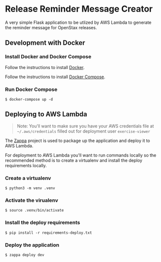 # Release Reminder Message Creator

A very simple Flask application to be utlized by AWS Lambda to generate the reminder message for OpenStax releases.

## Development with Docker

### Install Docker and Docker Compose

Follow the instructions to install [Docker](https://docs.docker.com/install/).

Follow the instructions to install [Docker Compose](https://docs.docker.com/compose/install/).

### Run Docker Compose

    $ docker-compose up -d

## Deploying to AWS Lambda

> Note: You'll want to make sure you have your AWS credentials file at `~/.aws/credentials` filled out for deployment user `exercise-viewer`

The [Zappa](https://github.com/Miserlou/Zappa) project is used to package up the application and deploy it to AWS Lambda.

For deployment to AWS Lambda you'll want to run commands locally so the recommended method is to create a virtualenv and install the deploy requirements locally.

### Create a virtualenv

    $ python3 -m venv .venv

### Activate the virualenv

    $ source .venv/bin/activate

### Install the deploy requirements

    $ pip install -r requirements-deploy.txt

### Deploy the application

    $ zappa deploy dev
